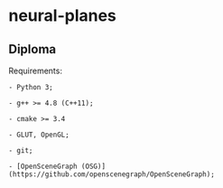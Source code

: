 # neural-planes
## Diploma

Requirements:

	- Python 3;

	- g++ >= 4.8 (C++11);

	- cmake >= 3.4

	- GLUT, OpenGL;

	- git;
	
	- [OpenSceneGraph (OSG)](https://github.com/openscenegraph/OpenSceneGraph);
